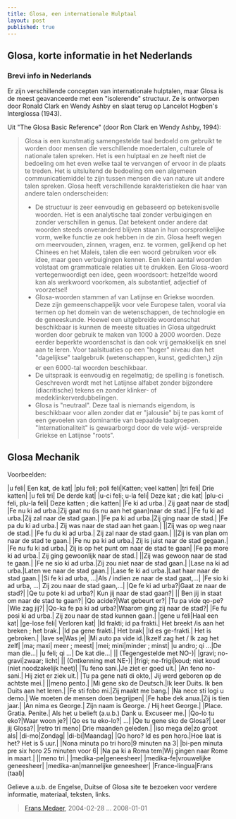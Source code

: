```yaml
---
title: Glosa, een internationale Hulptaal
layout: post
published: true
---
```


## Glosa, korte informatie in het Nederlands

### Brevi info in Nederlands


Er zijn verschillende concepten van internationale hulptalen, maar Glosa is de meest geavanceerde met een "isolerende" structuur. Ze is ontworpen door Ronald Clark en Wendy Ashby en slaat terug op Lancelot Hogben's Interglossa (1943).

  

Uit "The Glosa Basic Reference" (door Ron Clark en Wendy Ashby, 1994):

> Glosa is een kunstmatig samengestelde taal bedoeld om gebruikt te worden door mensen die verschillende moedertalen, culturele of nationale talen spreken. Het is een hulptaal en ze heeft niet de bedoeling om het even welke taal te vervangen of ervoor in de plaats te treden. Het is uitsluitend de bedoeling om een algemeen communicatiemiddel te zijn tussen mensen die van nature uit andere talen spreken. Glosa heeft verschillende karakteristieken die haar van andere talen onderscheiden:
> * De structuur is zeer eenvoudig en gebaseerd op betekenisvolle woorden. Het is een analytische taal zonder verbuigingen en zonder verschillen in genus. Dat betekent onder andere dat woorden steeds onveranderd blijven staan in hun oorspronkelijke vorm, welke functie ze ook hebben in de zin. Glosa heeft wegen om meervouden, zinnen, vragen, enz. te vormen, gelijkend op het Chinees en het Maleis, talen die een woord gebruiken voor elk idee, maar geen verbuigingen kennen. Een klein aantal woorden volstaat om grammaticale relaties uit te drukken. Een Glosa-woord vertegenwoordigt een idee, geen woordsoort: hetzelfde woord kan als werkwoord voorkomen, als substantief, adjectief of voorzetsel!
> * Glosa-woorden stammen af van Latijnse en Griekse woorden. Deze zijn gemeenschappelijk voor vele Europese talen, vooral via termen op het domein van de wetenschappen, de technologie en de geneeskunde. Hoewel een uitgebreide woordenschat beschikbaar is kunnen de meeste situaties in Glosa uitgedrukt worden door gebruik te maken van 1000 à 2000 woorden. Deze eerder beperkte woordenschat is dan ook vrij gemakkelijk en snel aan te leren. Voor taalsituaties op een "hoger" niveau dan het "dagelijkse" taalgebruik (wetenschappen, kunst, gedichten,) zijn er een 6000-tal woorden beschikbaar.
> * De uitspraak is eenvoudig en regelmatig; de spelling is fonetisch. Geschreven wordt met het Latijnse alfabet zonder bijzondere (diacritische) tekens en zonder klinker- of medeklinkerverdubbelingen.
> * Glosa is "neutraal". Deze taal is niemands eigendom, is beschikbaar voor allen zonder dat er "jalousie" bij te pas komt of een gevoelen van dominantie van bepaalde taalgroepen. "Internationaliteit" is gewaarborgd door de vele wijd- verspreide Griekse en Latijnse "roots".

  

## Glosa Mechanik

Voorbeelden:

|u feli| Een kat, de kat|
|plu feli; poli feli|Katten; veel katten|
|tri feli| Drie katten|
|u feli tri| De derde kat|
|u-ci feli; u-la feli| Deze kat ; die kat|
|plu-ci feli, plu-la feli| Deze katten ; die katten|
|Fe ki ad urba.| Zij gaat naar de stad|
|Fe nu ki ad urba.|Zij gaat nu (is nu aan het gaan)naar de stad.|
|Fe fu ki ad urba.|Zij zal naar de stad gaan.|
|Fe pa ki ad urba.|Zij ging naar de stad.|
|Fe pa du ki ad urba.| Zij was naar de stad aan het gaan.|
||Zij was op weg naar de stad.|
|Fe fu du ki ad urba.| Zij zal naar de stad gaan.|
||Zij is van plan om naar de stad te gaan.|
|Fe nu pa ki ad urba.| Zij is juist naar de stad gegaan.|
|Fe nu fu ki ad urba.| Zij is op het punt om naar de stad te gaan|
|Fe pa more ki ad urba.| Zij ging gewoonlijk naar de stad.|
||Zij was gewoon naar de stad te gaan.|
|Fe ne sio ki ad urba.|Zij zou niet naar de stad gaan.|
|Lase na ki ad urba.|Laten we naar de stad gaan.|
|Lase fe ki ad urba.|Laat haar naar de stad gaan.|
|Si fe ki ad urba, ...|Als / indien ze naar de stad gaat,...|
|Fe sio ki ad urba, ...| Zij zou naar de stad gaan,...|
|Qe fe ki ad urba?|Gaat ze naar de stad?|
|Qe tu pote ki ad urba?| Kun jij naar de stad gaan?|
|| Ben jij in staat om naar de stad te gaan?|
|Qo acide?|Wat gebeurt er?|
|Tu pa vide qo-pe?|Wie zag jij?|
|Qo-ka fe pa ki ad urba?|Waarom ging zij naar de stad?|
|Fe fu posi ki ad urba.| Zij zou naar de stad kunnen gaan.|
|gene u feli|Haal een kat|
|ge-lose feli| Verloren kat|
|Id frakti; id pa frakti.| Het breekt /is aan het breken ; het brak.|
|Id pa gene frakti.| Het brak|
|Id es ge-frakti.| Het is gebroken.|
|lave se|Was je|
|Mi auto pa vide id.|Ikzelf zag het / Ik zag het zelf|
|ma; maxi| meer ; meest|
|mei; mini|minder ; minst|
|u andro; qi ...|De man die...|
|u feli; qi ...| De kat die...|
|| (Tegengestelde met NO-)|
|gravi; no-gravi|zwaar; licht|
|| (Ontkenning met NE-)|
|frigi; ne-frigi|koud; niet koud (niet noodzakelijk heet)|
|Tu feno sani.|Je ziet er goed uit.|
|An feno no-sani.| Hij ziet er ziek uit.|
|Tu pa gene nati di okto,| Jij werd geboren op de achtste mei.|
||meno pento.|
|Mi gene sko de Deutsch.|Ik leer Duits. Ik ben Duits aan het leren.|
|Fe sti fobo mi.|Zij maakt me bang.|
|Na nece sti logi u demo.| We moeten de mensen doen begrijpen|
|Fe habe dek anua.|Zij is tien jaar.|
|An nima es George.| Zijn naam is George. / Hij heet George.|
|Place. Gratia. Penite.| Als het u belieft (a.u.b.) Dank u. Excuseer me.|
|Qo-lo tu eko?|Waar woon je?|
|Qo es tu eko-lo?| ...|
|Qe tu gene sko de Glosa?| Leer jij Glosa?|
|retro tri meno| Drie maanden geleden.|
|iso mega de|zo groot als|
|di-mo|Zondag|
|di-bi|Maandag|
|Qo horo? Id es pen horo.|Hoe laat is het? Het is 5 uur.|
|Nona minuta po tri horo|9 minuten na 3|
|bi-pen minuta pre six horo 25 minuten voor 6|
|Na pa ki a Roma tem|Wij gingen naar Rome in maart.|
||meno tri.|
|medika-pe|geneesheer|
|medika-fe|vrouwelijke geneesheer|
|medika-an|mannelijke geneesheer|
|France-lingua|Frans (taal)|

Gelieve a.u.b. de Engelse, Duitse of Glosa site te bezoeken voor verdere informatie, materiaal, teksten, links.

> [Frans Medaer](http://www.eenbeterewereld.be), 2004-02-28 ... 2008-01-01

